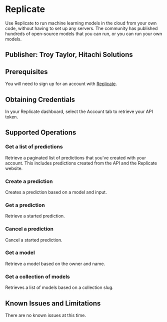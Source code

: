# Replicate
Use Replicate to run machine learning models in the cloud from your own code, without having to set up any servers. The community has published hundreds of open-source models that you can run, or you can run your own models.

## Publisher: Troy Taylor, Hitachi Solutions

## Prerequisites
You will need to sign up for an account with [Replicate](https://replicate.com/).

## Obtaining Credentials
In your Replicate dashboard, select the Account tab to retrieve your API token.

## Supported Operations
### Get a list of predictions
Retrieve a paginated list of predictions that you've created with your account. This includes predictions created from the API and the Replicate website.
### Create a prediction
Creates a prediction based on a model and input.
### Get a prediction
Retrieve a started prediction.
### Cancel a prediction
Cancel a started prediction.
### Get a model
Retrieve a model based on the owner and name.
### Get a collection of models
Retrieves a list of models based on a collection slug.

## Known Issues and Limitations
There are no known issues at this time.
